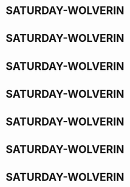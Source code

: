 # SATURDAY-WOLVERIN
# SATURDAY-WOLVERIN
# SATURDAY-WOLVERIN
# SATURDAY-WOLVERIN
# SATURDAY-WOLVERIN
# SATURDAY-WOLVERIN
# SATURDAY-WOLVERIN

